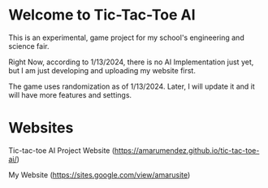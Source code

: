 # Welcome to Tic-Tac-Toe AI
This is an experimental, game project for my school's engineering and science fair. 

Right Now, according to 1/13/2024, there is no AI Implementation just yet, but I am just developing and uploading my website first.

The game uses randomization as of 1/13/2024. Later, I will update it and it will have more features and settings.

# Websites

Tic-tac-toe AI Project Website
(https://amarumendez.github.io/tic-tac-toe-ai/)

My Website
(https://sites.google.com/view/amarusite)
